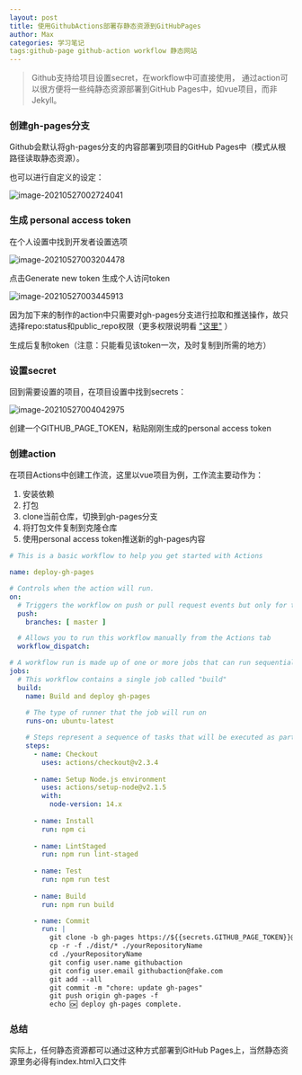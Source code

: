 ```yaml
---
layout: post
title: 使用GithubActions部署存静态资源到GitHubPages
author: Max
categories: 学习笔记
tags:github-page github-action workflow 静态网站
---
```


> Github支持给项目设置secret，在workflow中可直接使用， 通过action可以很方便将一些纯静态资源部署到GitHub Pages中，如vue项目，而非Jekyll。

### 创建gh-pages分支

Github会默认将gh-pages分支的内容部署到项目的GitHub Pages中（模式从根路径读取静态资源）。

也可以进行自定义的设定：

![image-20210527002724041](https://media-bed.streakingman.com/image-20210527002724041.png)

### 生成 personal access token

在个人设置中找到开发者设置选项

![image-20210527003204478](https://media-bed.streakingman.com/image-20210527003204478.png)

点击Generate new token 生成个人访问token

![image-20210527003445913](https://media-bed.streakingman.com/image-20210527003445913.png)

因为加下来的制作的action中只需要对gh-pages分支进行拉取和推送操作，故只选择repo:status和public_repo权限（更多权限说明看
["这里"](https://docs.github.com/en/developers/apps/building-oauth-apps/scopes-for-oauth-apps)
）

生成后复制token（注意：只能看见该token一次，及时复制到所需的地方）

### 设置secret

回到需要设置的项目，在项目设置中找到secrets：

![image-20210527004042975](https://media-bed.streakingman.com/image-20210527004042975.png)

创建一个GITHUB_PAGE_TOKEN，粘贴刚刚生成的personal access token

### 创建action

在项目Actions中创建工作流，这里以vue项目为例，工作流主要动作为：

1. 安装依赖
2. 打包
3. clone当前仓库，切换到gh-pages分支
4. 将打包文件复制到克隆仓库
5. 使用personal access token推送新的gh-pages内容

```yaml
# This is a basic workflow to help you get started with Actions

name: deploy-gh-pages

# Controls when the action will run. 
on:
  # Triggers the workflow on push or pull request events but only for the master branch
  push:
    branches: [ master ]

  # Allows you to run this workflow manually from the Actions tab
  workflow_dispatch:

# A workflow run is made up of one or more jobs that can run sequentially or in parallel
jobs:
  # This workflow contains a single job called "build"
  build:
    name: Build and deploy gh-pages
  
    # The type of runner that the job will run on
    runs-on: ubuntu-latest

    # Steps represent a sequence of tasks that will be executed as part of the job
    steps:
      - name: Checkout
        uses: actions/checkout@v2.3.4
      
      - name: Setup Node.js environment
        uses: actions/setup-node@v2.1.5
        with: 
          node-version: 14.x
    
      - name: Install 
        run: npm ci
        
      - name: LintStaged
        run: npm run lint-staged
        
      - name: Test
        run: npm run test
        
      - name: Build
        run: npm run build

      - name: Commit
        run: |
          git clone -b gh-pages https://${{secrets.GITHUB_PAGE_TOKEN}}@github.com/yourUserName/yourRepositoryName.git
          cp -r -f ./dist/* ./yourRepositoryName
          cd ./yourRepositoryName
          git config user.name githubaction
          git config user.email githubaction@fake.com
          git add --all
          git commit -m "chore: update gh-pages"
          git push origin gh-pages -f
          echo 🆗 deploy gh-pages complete.
```



### 总结

实际上，任何静态资源都可以通过这种方式部署到GitHub Pages上，当然静态资源里务必得有index.html入口文件



